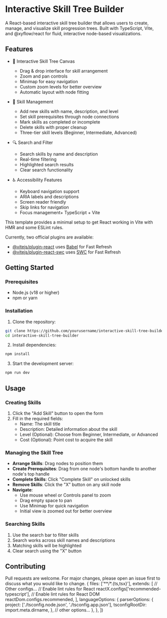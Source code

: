 # Interactive Skill Tree Builder

A React-based interactive skill tree builder that allows users to create, manage, and visualize skill progression trees. Built with TypeScript, Vite, and @xyflow/react for fluid, interactive node-based visualizations.

## Features

- 🌳 Interactive Skill Tree Canvas
  - Drag & drop interface for skill arrangement
  - Zoom and pan controls
  - Minimap for easy navigation
  - Custom zoom levels for better overview
  - Automatic layout with node fitting

- 🔄 Skill Management
  - Add new skills with name, description, and level
  - Set skill prerequisites through node connections
  - Mark skills as completed or incomplete
  - Delete skills with proper cleanup
  - Three-tier skill levels (Beginner, Intermediate, Advanced)

- 🔍 Search and Filter
  - Search skills by name and description
  - Real-time filtering
  - Highlighted search results
  - Clear search functionality

- ♿ Accessibility Features
  - Keyboard navigation support
  - ARIA labels and descriptions
  - Screen reader friendly
  - Skip links for navigation
  - Focus management+ TypeScript + Vite

This template provides a minimal setup to get React working in Vite with HMR and some ESLint rules.

Currently, two official plugins are available:

- [@vitejs/plugin-react](https://github.com/vitejs/vite-plugin-react/blob/main/packages/plugin-react) uses [Babel](https://babeljs.io/) for Fast Refresh
- [@vitejs/plugin-react-swc](https://github.com/vitejs/vite-plugin-react/blob/main/packages/plugin-react-swc) uses [SWC](https://swc.rs/) for Fast Refresh

## Getting Started

### Prerequisites

- Node.js (v18 or higher)
- npm or yarn

### Installation

1. Clone the repository:

```bash
git clone https://github.com/yourusername/interactive-skill-tree-builder.git
cd interactive-skill-tree-builder
```

2. Install dependencies:

```bash
npm install
```

3. Start the development server:

```bash
npm run dev
```

## Usage

### Creating Skills

1. Click the "Add Skill" button to open the form
2. Fill in the required fields:
   - Name: The skill title
   - Description: Detailed information about the skill
   - Level (Optional): Choose from Beginner, Intermediate, or Advanced
   - Cost (Optional): Point cost to acquire the skill

### Managing the Skill Tree

- **Arrange Skills**: Drag nodes to position them
- **Create Prerequisites**: Drag from one node's bottom handle to another node's top handle
- **Complete Skills**: Click "Complete Skill" on unlocked skills
- **Remove Skills**: Click the "X" button on any skill node
- **Navigate**:
  - Use mouse wheel or Controls panel to zoom
  - Drag empty space to pan
  - Use Minimap for quick navigation
  - Initial view is zoomed out for better overview

### Searching Skills

1. Use the search bar to filter skills
2. Search works across skill names and descriptions
3. Matching skills will be highlighted
4. Clear search using the "X" button

## Contributing

Pull requests are welcome. For major changes, please open an issue first to discuss what you would like to change.
{
files: ['**/*.{ts,tsx}'],
extends: [
// Other configs...
// Enable lint rules for React
reactX.configs['recommended-typescript'],
// Enable lint rules for React DOM
reactDom.configs.recommended,
],
languageOptions: {
parserOptions: {
project: ['./tsconfig.node.json', './tsconfig.app.json'],
tsconfigRootDir: import.meta.dirname,
},
// other options...
},
},
])

```

```
